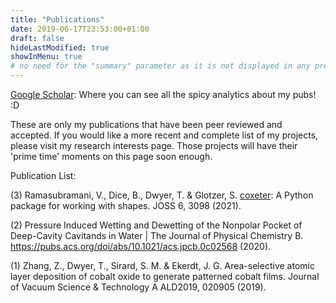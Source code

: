 ```yaml
---
title: "Publications"
date: 2019-06-17T23:53:00+01:00
draft: false
hideLastModified: true
showInMenu: true
# no need for the "summary" parameter as it is not displayed in any previews
---
```


[Google Scholar][1]: Where you can see all the spicy analytics about my pubs! :D

These are only my publications that have been peer reviewed and accepted. If you would like a more recent and complete list of my projects, please visit my research interests page.
Those projects will have their 'prime time' moments on this page soon enough. 

Publication List:

(3)  Ramasubramani, V., Dice, B., Dwyer, T. & Glotzer, S. [coxeter][2]: A Python package for working with shapes. JOSS 6, 3098 (2021).

(2)  Pressure Induced Wetting and Dewetting of the Nonpolar Pocket of Deep-Cavity Cavitands in Water | The Journal of Physical Chemistry B. https://pubs.acs.org/doi/abs/10.1021/acs.jpcb.0c02568 (2020).

(1)  Zhang, Z., Dwyer, T., Sirard, S. M. & Ekerdt, J. G. Area-selective atomic layer deposition of cobalt oxide to generate patterned cobalt films. Journal of Vacuum Science & Technology A ALD2019, 020905 (2019).


[1]: https://scholar.google.com/citations?user=lf5JueMAAAAJ&hl=en
[2]: https://joss.theoj.org/papers/10.21105/joss.03098.pdf
